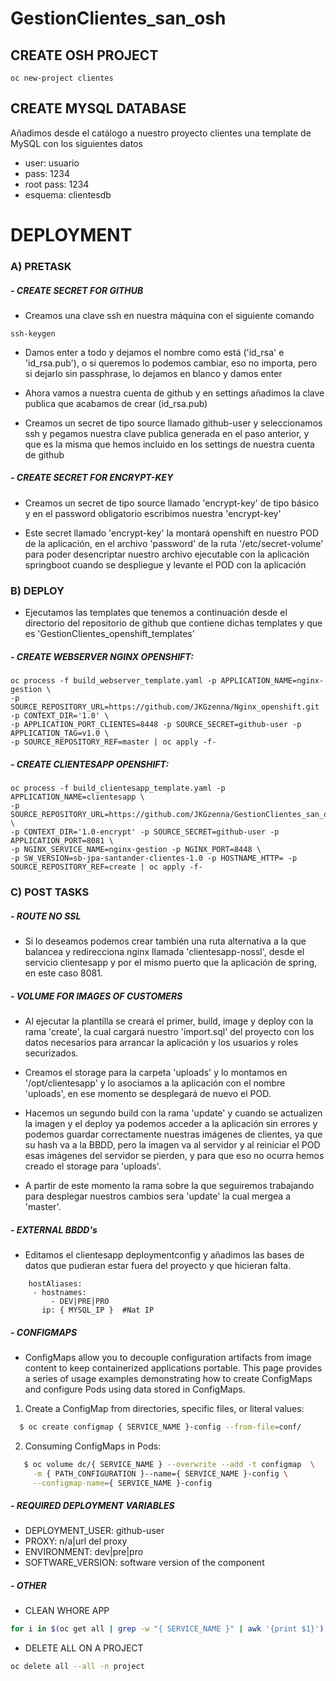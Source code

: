 # GestionClientes_san_osh

## CREATE OSH PROJECT

```
oc new-project clientes
```

## CREATE MYSQL DATABASE

Añadimos desde el catálogo a nuestro proyecto clientes una template de MySQL con los siguientes datos

- user: usuario
- pass: 1234
- root pass: 1234
- esquema: clientesdb

# DEPLOYMENT

### A) PRETASK

##### - CREATE SECRET FOR GITHUB

- Creamos una clave ssh en nuestra máquina con el siguiente comando

```
ssh-keygen 
```
- Damos enter a todo y dejamos el nombre como está ('id_rsa' e 'id_rsa.pub'), o si queremos lo podemos cambiar, eso no importa, pero si dejarlo sin passphrase, lo dejamos en blanco y damos enter

- Ahora vamos a nuestra cuenta de github y en settings añadimos la clave publica que acabamos de crear (id_rsa.pub)

- Creamos un secret de tipo source llamado github-user y seleccionamos ssh y pegamos nuestra clave publica generada en el paso anterior, y que es la misma que hemos incluido en los settings de nuestra cuenta de github

##### - CREATE SECRET FOR ENCRYPT-KEY

- Creamos un secret de tipo source llamado 'encrypt-key' de tipo básico y en el password obligatorio escribimos nuestra 'encrypt-key'

- Este secret llamado 'encrypt-key' la montará openshift en nuestro POD de la aplicación, en el archivo 'password' de la ruta 
'/etc/secret-volume' para poder desencriptar nuestro archivo ejecutable con la aplicación springboot cuando se despliegue y 
levante el POD con la aplicación

### B) DEPLOY

- Ejecutamos las templates que tenemos a continuación desde el directorio del repositorio de github que contiene 
dichas templates y que es 'GestionClientes_openshift_templates'

##### - CREATE WEBSERVER NGINX OPENSHIFT:

```
oc process -f build_webserver_template.yaml -p APPLICATION_NAME=nginx-gestion \
-p SOURCE_REPOSITORY_URL=https://github.com/JKGzenna/Nginx_openshift.git -p CONTEXT_DIR='1.0' \
-p APPLICATION_PORT_CLIENTES=8448 -p SOURCE_SECRET=github-user -p APPLICATION_TAG=v1.0 \
-p SOURCE_REPOSITORY_REF=master | oc apply -f-
```

##### - CREATE CLIENTESAPP OPENSHIFT:

```
oc process -f build_clientesapp_template.yaml -p APPLICATION_NAME=clientesapp \
-p SOURCE_REPOSITORY_URL=https://github.com/JKGzenna/GestionClientes_san_osh.git \
-p CONTEXT_DIR='1.0-encrypt' -p SOURCE_SECRET=github-user -p APPLICATION_PORT=8081 \
-p NGINX_SERVICE_NAME=nginx-gestion -p NGINX_PORT=8448 \
-p SW_VERSION=sb-jpa-santander-clientes-1.0 -p HOSTNAME_HTTP= -p SOURCE_REPOSITORY_REF=create | oc apply -f-
```

### C) POST TASKS 

##### - ROUTE NO SSL

- Si lo deseamos podemos crear también una ruta alternativa a la que balancea y redirecciona nginx llamada 'clientesapp-nossl', 
desde el servicio clientesapp y por el mismo puerto que la aplicación de spring, en este caso 8081.

##### - VOLUME FOR IMAGES OF CUSTOMERS

- Al ejecutar la plantilla se creará el primer, build, image y deploy con la rama 'create', la cual cargará nuestro 'import.sql' del proyecto
con los datos necesarios para arrancar la aplicación y los usuarios y roles securizados.

- Creamos el storage para la carpeta 'uploads' y lo montamos en 
'/opt/clientesapp' y lo asociamos a la aplicación con el nombre 'uploads', en ese momento se desplegará de nuevo el POD.

- Hacemos un segundo build con la rama 'update' y cuando se actualizen la imagen y el deploy ya podemos acceder a la aplicación 
sin errores y podemos guardar correctamente nuestras imágenes de clientes, ya que su hash va a la BBDD, pero la imagen va al servidor 
y al reiniciar el POD esas imágenes del servidor se pierden, y para que eso no ocurra hemos creado el storage para 'uploads'.

- A partir de este momento la rama sobre la que seguiremos trabajando para desplegar nuestros cambios sera 'update' la cual mergea a 'master'.

##### - EXTERNAL BBDD's

- Editamos el clientesapp deploymentconfig y añadimos las bases de datos que pudieran estar fuera del proyecto y que hicieran falta.
```
    hostAliases:
     - hostnames:
         - DEV|PRE|PRO
       ip: { MYSQL_IP }  #Nat IP 
```
##### - CONFIGMAPS
  
  - ConfigMaps allow you to decouple configuration artifacts from image content to keep containerized applications portable.
  This page provides a series of usage examples demonstrating how to create ConfigMaps and configure Pods using data stored in ConfigMaps.
 
  1) Create a ConfigMap from directories, specific files, or literal values:
  
   ```sh
     $ oc create configmap { SERVICE_NAME }-config --from-file=conf/
  ```
  
  2) Consuming ConfigMaps in Pods:
  
  ```sh
     $ oc volume dc/{ SERVICE_NAME } --overwrite --add -t configmap  \
       -m { PATH_CONFIGURATION }--name={ SERVICE_NAME }-config \
       --configmap-name={ SERVICE_NAME }-config 
  ```
  
##### - REQUIRED DEPLOYMENT VARIABLES 
+ DEPLOYMENT_USER:  github-user
+ PROXY: 	        n/a|url del proxy 
+ ENVIRONMENT:	    dev|pre|pro
+ SOFTWARE_VERSION: software version of the component 

##### - OTHER

- CLEAN WHORE APP

```sh 
for i in $(oc get all | grep -w "{ SERVICE_NAME }" | awk '{print $1}') ; do oc delete $i; done
```

- DELETE ALL ON A PROJECT

```sh 
oc delete all --all -n project
```